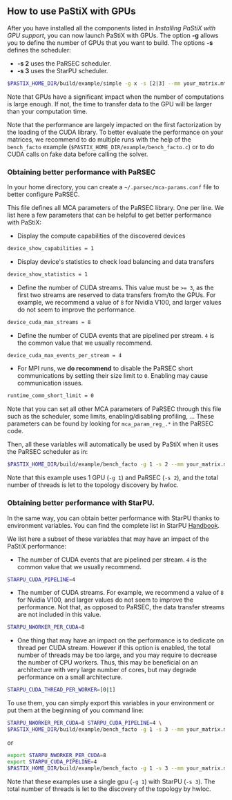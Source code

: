 ## How to use PaStiX with GPUs

After you have installed all the components listed in
_Installing PaStiX with GPU support_, you can now launch
PaStiX with GPUs.
The option **-g** allows you to define the number of GPUs
that you want to build.
The options **-s** defines the scheduler:
* **-s 2** uses the PaRSEC scheduler.
* **-s 3** uses the StarPU scheduler.

```sh
$PASTIX_HOME_DIR/build/example/simple -g x -s [2|3] --mm your_matrix.mtx
```

Note that GPUs have a significant impact when the number
of computations is large enough. If not, the time to transfer
data to the GPU will be larger than your computation time.

Note that the performance are largely impacted on the first
factorization by the loading of the CUDA library. To better evaluate
the performance on your matrices, we recommend to do multiple runs
with the help of the ` bench_facto` example
(`$PASTIX_HOME_DIR/example/bench_facto.c`) or to do CUDA calls on fake
data before calling the solver.

### Obtaining better performance with PaRSEC

In your home directory, you can create a `~/.parsec/mca-params.conf`
file to better configure PaRSEC.

This file defines all MCA parameters of the PaRSEC library. One per line. We list
here a few parameters that can be helpful to get better performance
with PaStiX:

  * Display the compute capabilities of the discovered devices
```sh
device_show_capabilities = 1
```

  * Display device's statistics to check load balancing and data transfers
```sh
device_show_statistics = 1
```

  * Define the number of CUDA streams. This value must be `>= 3`, as
    the first two streams are reserved to data transfers from/to the
    GPUs. For example, we recommend a value of `8` for Nvidia V100,
    and larger values do not seem to improve the performance.
```sh
device_cuda_max_streams = 8
```

  * Define the number of CUDA events that are pipelined per
  stream. `4` is the common value that we usually recommend.
```sh
device_cuda_max_events_per_stream = 4
```

  * For MPI runs, we **do recommend** to disable the PaRSEC short
    communications by setting their size limit to `0`. Enabling may
    cause communication issues.
```sh
runtime_comm_short_limit = 0
```

Note that you can set all other MCA parameters of PaRSEC through this
file such as the scheduler, some limits, enabling/disabling profiling,
...
These parameters can be found by looking for `mca_param_reg_.*` in
the PaRSEC code.

Then, all these variables will automatically be used by PaStiX when it
uses the PaRSEC scheduler as in:

```sh
$PASTIX_HOME_DIR/build/example/bench_facto -g 1 -s 2 --mm your_matrix.mtx
```

Note that this example uses 1 GPU (`-g 1`) and PaRSEC (`-s 2`), and
the total number of threads is let to the topology discovery by hwloc.

### Obtaining better performance with StarPU.

In the same way, you can obtain better performance with StarPU thanks to
environment variables. You can find the complete list in StarPU
[Handbook](https://files.inria.fr/starpu/starpu-1.3.7/html/ExecutionConfigurationThroughEnvironmentVariables.html).

We list here a subset of these variables that may have an impact of
the PaStiX performance:

  * The number of CUDA events that are pipelined per
  stream. `4` is the common value that we usually recommend.
```sh
STARPU_CUDA_PIPELINE=4
```

  * The number of CUDA streams. For example, we recommend a value of
    `8` for Nvidia V100, and larger values do not seem to improve the
    performance. Not that, as opposed to PaRSEC, the data transfer
    streams are not included in this value.
```sh
STARPU_NWORKER_PER_CUDA=8
```

  * One thing that may have an impact on the performance is to
    dedicate on thread per CUDA stream. However if this option is
    enabled, the total number of threads  may be too large, and you
    may require to decrease the number of CPU workers.
    Thus, this may be beneficial on an architecture with very large
    number of cores, but may degrade performance on a small architecture.
```sh
STARPU_CUDA_THREAD_PER_WORKER=[0|1]
```

To use them, you can simply export this variables in your environment or put them
at the beginning of you command line:

```sh
STARPU_NWORKER_PER_CUDA=8 STARPU_CUDA_PIPELINE=4 \
$PASTIX_HOME_DIR/build/example/bench_facto -g 1 -s 3 --mm your_matrix.mtx
```

or

```sh
export STARPU_NWORKER_PER_CUDA=8
export STARPU_CUDA_PIPELINE=4
$PASTIX_HOME_DIR/build/example/bench_facto -g 1 -s 3 --mm your_matrix.mtx
```

Note that these examples use a single gpu (`-g 1`) with StarPU (`-s 3`).
The total number of threads is let to the discovery of the
topology by hwloc.
